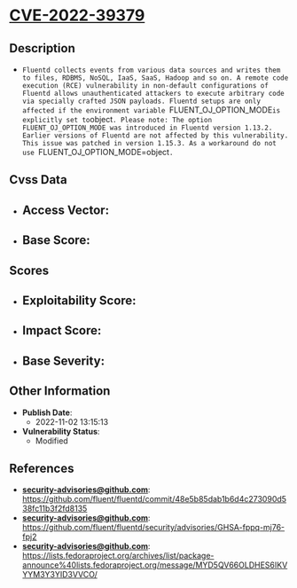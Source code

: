 
# [CVE-2022-39379](https://cve.mitre.org/cgi-bin/cvename.cgi?name=CVE-2022-39379)

## Description

- `Fluentd collects events from various data sources and writes them to files, RDBMS, NoSQL, IaaS, SaaS, Hadoop and so on. A remote code execution (RCE) vulnerability in non-default configurations of Fluentd allows unauthenticated attackers to execute arbitrary code via specially crafted JSON payloads. Fluentd setups are only affected if the environment variable `FLUENT_OJ_OPTION_MODE` is explicitly set to `object`. Please note: The option FLUENT_OJ_OPTION_MODE was introduced in Fluentd version 1.13.2. Earlier versions of Fluentd are not affected by this vulnerability. This issue was patched in version 1.15.3. As a workaround do not use `FLUENT_OJ_OPTION_MODE=object`.`

## Cvss Data

- **Access Vector**:
  - 
- **Base Score**:
  - 

## Scores

- **Exploitability Score**:
  - 
- **Impact Score**:
  - 
- **Base Severity**:
  - 

## Other Information

- **Publish Date**:
  - 2022-11-02 13:15:13
- **Vulnerability Status**:
  - Modified

## References

- **security-advisories@github.com**: https://github.com/fluent/fluentd/commit/48e5b85dab1b6d4c273090d538fc11b3f2fd8135
- **security-advisories@github.com**: https://github.com/fluent/fluentd/security/advisories/GHSA-fppq-mj76-fpj2
- **security-advisories@github.com**: https://lists.fedoraproject.org/archives/list/package-announce%40lists.fedoraproject.org/message/MYD5QV66OLDHES6IKVYYM3Y3YID3VVCO/

